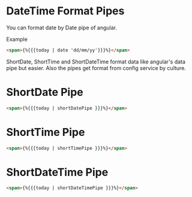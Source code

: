 # DateTime Format Pipes

You can format date by Date pipe of angular.

Example

```html
<span>{%{{{today | date 'dd/mm/yy'}}}%}</span>
```

ShortDate, ShortTime and ShortDateTime format data like angular's data pipe but easier. Also the pipes get format from config service by culture.

# ShortDate Pipe

```html
<span>{%{{{today | shortDatePipe }}}%}</span>
```

# ShortTime Pipe

```html
<span>{%{{{today | shortTimePipe }}}%}</span>
```

# ShortDateTime Pipe

```html
<span>{%{{{today | shortDateTimePipe }}}%}</span>
```
